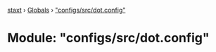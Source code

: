 [staxt](../README.md) › [Globals](../globals.md) › ["configs/src/dot.config"](_configs_src_dot_config_.md)

# Module: "configs/src/dot.config"



